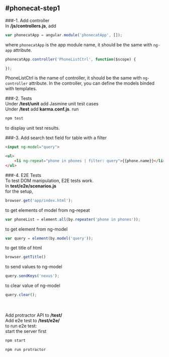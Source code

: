 #phonecat-step1
---
###-1. Add controller<br />
In <b>/js/controllers.js</b>, add
```javascript
var phonecatApp = angular.module('phonecatApp', []);
```
where <code>phonecatApp</code> is the app module name, it should be the same with <code>ng-app</code> attribute.
```javascript
phonecatApp.controller('PhoneListCtrl', function($scope) {

});
```
PhoneListCtrl is the name of controller, it should be the same with <code>ng-controller</code> attribute. In the controller, you can define the models binded with templates.

###-2. Tests<br />
Under <b>/test/unit</b> add Jasmine unit test cases<br />
Under <b>/test</b> add <b>karma.conf.js</b>.
run
```javascript
npm test
```
to display unit test results.

###-3. Add search text field for table with a filter <br />
```html
<input ng-model="query">
```
```html
<ul>
	<li ng-repeat="phone in phones | filter: query">{{phone.name}}</li>
</ul>
```

###-4. E2E Tests<br />
To test DOM manipulation, E2E tests work.<br />
In <b>test/e2e/scenarios.js</b><br />
for the setup,
```javascript
browser.get('app/index.html');
```
to get elements of model from ng-repeat
```javascript
var phoneList = element.all(by.repeater('phone in phones'));
```
to get element from ng-model
```javascript
var query = element(by.model('query'));
```
to get title of html
```javascript
browser.getTitle()
```
to send values to ng-model
```javascript
query.sendKeys('nexus');
```
to clear value of ng-model
```javascript
query.clear();
```
<br /><br />
Add protractor API to <b>/test/</b><br />
Add e2e test to <b>/test/e2e/</b><br />
to run e2e test: <br />
start the server first
```javascript
npm start
```
```javascript
npm run protractor
```